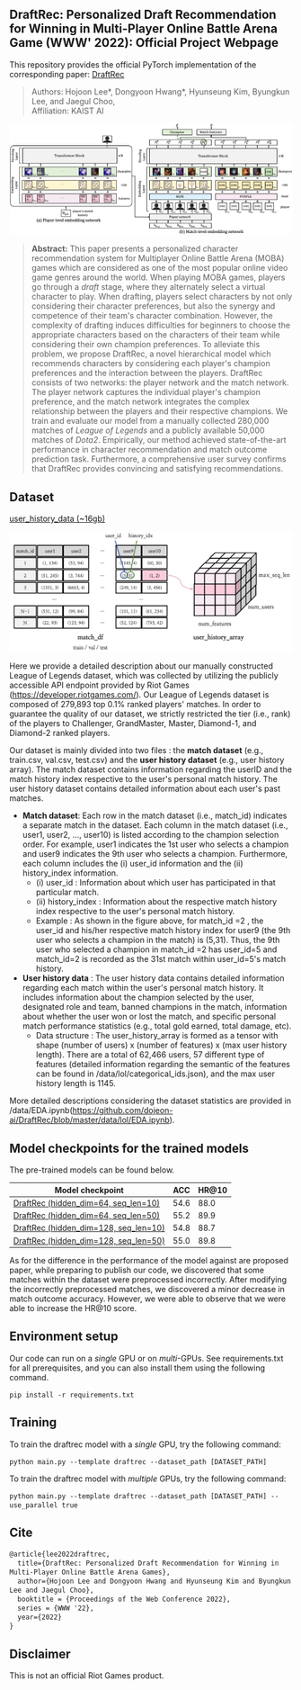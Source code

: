 ## DraftRec: Personalized Draft Recommendation for Winning in Multi-Player Online Battle Arena Game (WWW' 2022): Official Project Webpage
This repository provides the official PyTorch implementation of the corresponding paper: 
[DraftRec](https://arxiv.org/abs/2204.12750)

> Authors: Hojoon Lee*, Dongyoon Hwang*, Hyunseung Kim, Byungkun Lee, and Jaegul Choo,<br>
> Affiliation: KAIST AI

![](./assets/draftrec_model.png)


> **Abstract:** 
This paper presents a personalized character recommendation system for Multiplayer Online Battle Arena (MOBA) games which are considered as one of the most popular online video game genres around the world. 
When playing MOBA games, players go through a *draft* stage, where they alternately select a virtual character to play. 
When drafting, players select characters by not only considering their character preferences, but also the synergy and competence of their team's character combination. 
However, the complexity of drafting induces difficulties for beginners to choose the appropriate characters based on the characters of their team while considering their own champion preferences.
To alleviate this problem, we propose DraftRec, a novel hierarchical model which recommends characters by considering each player's champion preferences and the interaction between the players.
DraftRec consists of two networks: the player network and the match network. 
The player network captures the individual player's champion preference, and the match network integrates the complex relationship between the players and their respective champions. 
We train and evaluate our model from a manually collected 280,000 matches of *League of Legends* and a publicly available 50,000 matches of *Dota2*. 
Empirically, our method achieved state-of-the-art performance in character recommendation and match outcome prediction task. 
Furthermore, a comprehensive user survey confirms that DraftRec provides convincing and satisfying recommendations.

## Dataset

[user_history_data (~16gb)](https://davian-lab.quickconnect.to/d/s/o9mpSh3FqCKvOVvkEO5NauhID5OGhRc7/uyXjCG-PHwyJv17OSlAsZSUIzTjg50xt-tbBgS4dDbAk)

![](./assets/dataset.png)

Here we provide a detailed description about our manually constructed League of Legends dataset, which was collected by utilizing the publicly accessible API endpoint provided by Riot Games (https://developer.riotgames.com/). Our League of Legends dataset is composed of 279,893 top 0.1% ranked players' matches. In order to guarantee the quality of our dataset, we strictly restricted the tier (i.e., rank) of the players to Challenger, GrandMaster, Master, Diamond-1, and Diamond-2 ranked players. 

Our dataset is mainly divided into two files : the **match dataset** (e.g., train.csv, val.csv, test.csv) and the **user history dataset** (e.g., user history array). The match dataset contains information regarding the userID and the match history index respective to the user's personal match history. The user history dataset contains detailed information about each user's past matches. 
* **Match dataset**: Each row in the match dataset (i.e., match_id) indicates a separate match in the dataset. Each column in the match dataset (i.e., user1, user2, ..., user10) is listed according to the champion selection order. For example, user1 indicates the 1st user who selects a champion and user9 indicates the 9th user who selects a champion. Furthermore, each column includes the (i) user_id information and the (ii) history_index information. 
  * (i) user_id : Information about which user has participated in that particular match. 
  * (ii) history_index : Information about the respective match history index respective to the user's personal match history. 
  * Example : As shown in the figure above, for match_id =2 , the user_id and his/her respective match history index for user9 (the 9th user who selects a champion in the match) is (5,31). Thus, the 9th user who selected a champion in match_id =2 has user_id=5 and match_id=2 is recorded as the 31st match within user_id=5's match history. 
* **User history data** : The user history data contains detailed information regarding each match within the user's personal match history. It includes information about the champion selected by the user, designated role and team, banned champions in the match, information about whether the user won or lost the match, and specific personal match performance statistics (e.g., total gold earned, total damage, etc). 
  * Data structure : The user_history_array is formed as a tensor with shape (number of users) x (number of features) x (max user history length). There are a total of 62,466 users, 57 different type of features (detailed information regarding the semantic of the features can be found in /data/lol/categorical_ids.json), and the max user history length is 1145.

More detailed descriptions considering the dataset statistics are provided in /data/EDA.ipynb(https://github.com/dojeon-ai/DraftRec/blob/master/data/lol/EDA.ipynb).

## Model checkpoints for the trained models

The pre-trained models can be found below. 

|                             Model checkpoint                             |      ACC        |     HR@10    | 
|--------------------------------------------------------------------------|-----------------|--------------|
|[DraftRec (hidden_dim=64, seq_len=10)](link1)                             |      54.6       |     88.0     |
|[DraftRec (hidden_dim=64, seq_len=50)](link2)                             |      55.2       |     89.9     |
|[DraftRec (hidden_dim=128, seq_len=10)](link3)                            |      54.8       |     88.7     |
|[DraftRec (hidden_dim=128, seq_len=50)](link4)                            |      55.0       |     89.8     |

As for the difference in the performance of the model against are proposed paper, while preparing to publish our code, we discovered that some matches within the dataset were preprocessed incorrectly. After modifying the incorrectly preprocessed matches, we discovered a minor decrease in match outcome accuracy. However, we were able to observe that we were able to increase the HR@10 score. 
## Environment setup

Our code can run on a *single* GPU or on *multi*-GPUs.
See requirements.txt for all prerequisites, and you can also install them using the following command.

```
pip install -r requirements.txt
```

## Training

To train the draftrec model with a *single* GPU, try the following command:

```
python main.py --template draftrec --dataset_path [DATASET_PATH]
```

To train the draftrec model with *multiple* GPUs, try the following command:

```
python main.py --template draftrec --dataset_path [DATASET_PATH] --use_parallel true
```

## Cite

```
@article{lee2022draftrec,
  title={DraftRec: Personalized Draft Recommendation for Winning in Multi-Player Online Battle Arena Games},
  author={Hojoon Lee and Dongyoon Hwang and Hyunseung Kim and Byungkun Lee and Jaegul Choo},
  booktitle = {Proceedings of the Web Conference 2022},
  series = {WWW '22},
  year={2022}
}
```

## Disclaimer

This is not an official Riot Games product.
